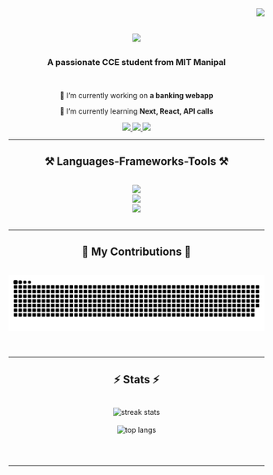 <img align="right" src="https://visitor-badge.laobi.icu/badge?page_id=sahayvansh.sahayvansh" />

<h1 align="center">
    <img src="https://readme-typing-svg.herokuapp.com/?font=Righteous&size=35&center=true&vCenter=true&width=500&height=70&duration=2000&lines=hey!+👋;+I'm+Vansh+Sahay!;" />
</h1>

<h3 align="center">A passionate CCE student from MIT Manipal</h3>

<br/>

<div align="center">
 
 🔭 I’m currently working on **a banking webapp**
 
 🌱 I’m currently learning **Next, React, API calls**

 </div>
 
<div align="center"> 
  <a href="mailto:sahayvansh24@gmail.com">
    <img src="https://img.shields.io/badge/Gmail-333333?style=for-the-badge&logo=gmail&logoColor=red" />
  </a>
  <a href="www.linkedin.com/in/sahayvansh" target="_blank">
    <img src="https://img.shields.io/badge/LinkedIn-0077B5?style=for-the-badge&logo=linkedin&logoColor=white" target="_blank" />
  </a>
  <a href="https://www.instagram.com/sahayvansh/" target="_blank">
     <img src="https://img.shields.io/badge/IG-962fbf?style=for-the-badge&logo=instagram&logoColor=white" target="_blank" /> <!-- sqlite, safari, google-chrome are other good icon options -->
  </a>
</div>

 <hr/>

 <h2 align="center">⚒️ Languages-Frameworks-Tools ⚒️</h2>
<br/>
<div align="center">
    <img src="https://skillicons.dev/icons?i=react,html,css,vscode,github,tailwind,git" />
  <br>
    <img src="https://skillicons.dev/icons?i=python,javascript,typescript,cpp,c,java,nextjs,nodejs" />
  <br>
    <img src="https://skillicons.dev/icons?i=mysql,sqlite,postgres,firebase" />
  <br>
</div>

<br/>
<hr/>


<div align="center">
  <h2>🐍 My Contributions 🐍</h2>
  <br>
  <picture>
    <source media="(prefers-color-scheme: dark)" srcset="https://raw.githubusercontent.com/sahayvansh/sahayvansh/output/github-contribution-grid-snake-dark.svg" />
    <source media="(prefers-color-scheme: light)" srcset="https://raw.githubusercontent.com/sahayvansh/sahayvansh/output/github-contribution-grid-snake.svg" />
    <img alt="github-snake" src="https://raw.githubusercontent.com/sahayvansh/sahayvansh/output/github-contribution-grid-snake.svg" />
  </picture>
  <br/><br/><br/>
</div>
<hr/>



<h2 align="center">⚡ Stats ⚡</h2>
<br>
<div align=center>
  <img width=390 src="https://streak-stats.demolab.com/?user=sahayvansh&count_private=true&theme=react&border_radius=10" alt="streak stats"/>
     <br/>
  <br/>
  <img width=325 align="center" src="[![Vansh's GitHub stats](https://github-readme-stats.vercel.app/api?username=sahayvansh)](https://github.com/anuraghazra/github-readme-stats)" alt="top langs" />
</div>

<br/><br/>

<hr/>

<br/>


<br/>
